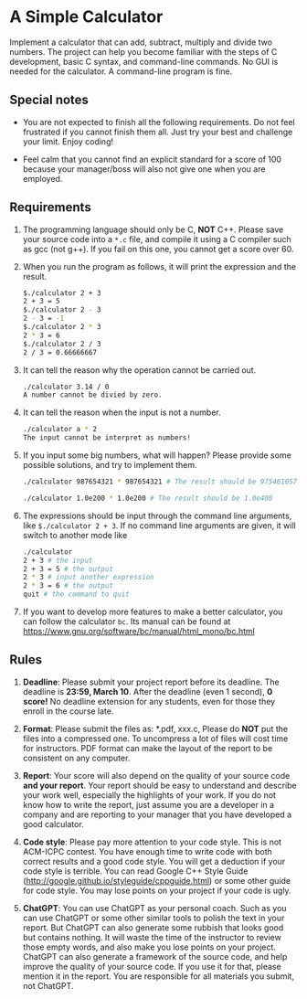 # A Simple Calculator

Implement a calculator that can add, subtract, multiply and divide two numbers. The project can help you become familiar with the steps of C development, basic C syntax, and command-line commands. No GUI is needed for the calculator. A command-line program is fine.

## Special notes

- You are not expected to finish all the following requirements. Do not feel frustrated if you cannot finish them all. Just try your best and challenge your limit. Enjoy coding!

- Feel calm that you cannot find an explicit standard for a score of 100 because your manager/boss will also not give one when you are employed.

## Requirements

1. The programming language should only be C, **NOT** C++. Please save your source code into a `*.c` file, and compile it using a C compiler such as gcc (not g++). If you fail on this one, you cannot get a score over 60.

1. When you run the program as follows, it will print the expression and the result.

   ```bash
   $./calculator 2 + 3
   2 + 3 = 5
   $./calculator 2 - 3
   2 - 3 = -1
   $./calculator 2 * 3
   2 * 3 = 6
   $./calculator 2 / 3
   2 / 3 = 0.66666667
   ```

1. It can tell the reason why the operation cannot be carried out.

   ```bash
   ./calculator 3.14 / 0
   A number cannot be divied by zero.
   ```

1. It can tell the reason when the input is not a number.

   ```bash
   ./calculator a * 2
   The input cannot be interpret as numbers!
   ```

1. If you input some big numbers, what will happen? Please provide some possible solutions, and try to implement them.

   ```bash
   ./calculator 987654321 * 987654321 # The result should be 975461057789971041
   ```

   ```bash
   ./calculator 1.0e200 * 1.0e200 # The result should be 1.0e400
   ```

1. The expressions should be input through the command line arguments, like `$./calculator 2 + 3`. If no command line arguments are given, it will switch to another mode like
   ```bash
   ./calculator
   2 + 3 # the input
   2 + 3 = 5 # the output
   2 * 3 # input another expression
   2 * 3 = 6 # the output
   quit # the command to quit
   ```
1. If you want to develop more features to make a better calculator, you can follow the calculator `bc`. Its manual can be found at <https://www.gnu.org/software/bc/manual/html_mono/bc.html>

## Rules

1. **Deadline**: Please submit your project report before its deadline. The deadline is **23:59, March 10**. After the deadline (even 1 second), **0 score!** No deadline extension for any students, even for those they enroll in the course late.

1. **Format**: Please submit the files as: \*.pdf, xxx.c, Please do **NOT** put the files into a compressed one. To uncompress a lot of files will cost time for instructors. PDF format can make the layout of the report to be consistent on any computer.

1. **Report**: Your score will also depend on the quality of your source code **and your report**. Your report should be easy to understand and describe your work well, especially the highlights of your work. If you do not know how to write the report, just assume you are a developer in a company and are reporting to your manager that you have developed a good calculator.

1. **Code style**: Please pay more attention to your code style. This is not ACM-ICPC contest. You have enough time to write code with both correct results and a good code style. You will get a deduction if your code style is terrible. You can read Google C++ Style Guide (<http://google.github.io/styleguide/cppguide.html>) or some other guide for code style. You may lose points on your project if your code is ugly.

1. **ChatGPT**: You can use ChatGPT as your personal coach. Such as you can use ChatGPT or some other similar tools to polish the text in your report. But ChatGPT can also generate some rubbish that looks good but contains nothing. It will waste the time of the instructor to review those empty words, and also make you lose points on your project. ChatGPT can also generate a framework of the source code, and help improve the quality of your source code. If you use it for that, please mention it in the report. You are responsible for all materials you submit, not ChatGPT.
